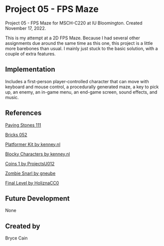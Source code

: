 # Project 05 - FPS Maze
Project 05 - FPS Maze for MSCH-C220 at IU Bloomington. Created November 17, 2022.

This is my attempt at a 2D FPS Maze. Because I had several other assignments due around the same time as this one, this project is a little more barebones than usual. I mainly just stuck to the basic solution, with a couple of extra features.

## Implementation
Includes a first-person player-controlled character that can move with keyboard and mouse control, a procedurally generated maze, a key to pick up, an enemy, an in-game menu, an end-game screen, sound effects, and music.

## References

[Paving Stones 111](https://ambientcg.com/view?id=PavingStones111)

[Bricks 052](https://ambientcg.com/view?id=Bricks052)

[Platformer Kit by kenney.nl](https://kenney.nl/assets/platformer-kit)

[Blocky Characters by kenney.nl](https://kenney.nl/assets/blocky-characters)

[Coins 1 by ProjectsU012](https://freesound.org/people/ProjectsU012/sounds/341695/)

[Zombie Snarl by gneube](https://freesound.org/people/gneube/sounds/315844/)

[Final Level by HoliznaCC0](https://freemusicarchive.org/music/holiznacc0/gamer-beats/final-level/)

## Future Development

None

## Created by

Bryce Cain
